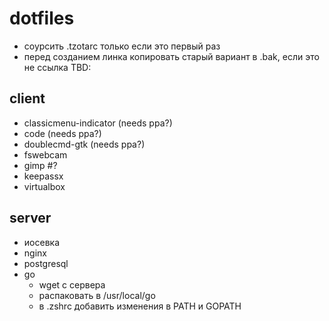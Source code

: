 # dotfiles
* соурсить .tzotarc только если это первый раз
* перед созданием линка копировать старый вариант в .bak, если это не ссылка
TBD:

## client
* classicmenu-indicator (needs ppa?)
* code (needs ppa?)
* doublecmd-gtk (needs ppa?)
* fswebcam
* gimp #?
* keepassx
* virtualbox

## server
* иосевка
* nginx
* postgresql
* go
  * wget с сервера
  * распаковать в /usr/local/go
  * в .zshrc добавить изменения в PATH и GOPATH
